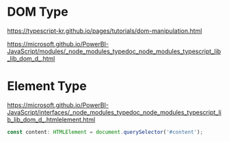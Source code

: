 # DOM Type

https://typescript-kr.github.io/pages/tutorials/dom-manipulation.html

https://microsoft.github.io/PowerBI-JavaScript/modules/_node_modules_typedoc_node_modules_typescript_lib_lib_dom_d_.html

# Element Type

https://microsoft.github.io/PowerBI-JavaScript/interfaces/_node_modules_typedoc_node_modules_typescript_lib_lib_dom_d_.htmlelement.html

```typescript
const content: HTMLElement = document.querySelector('#content');
```

